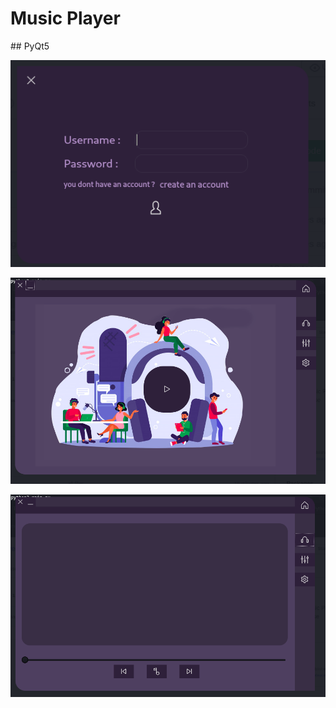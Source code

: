 # Music Player 

## PyQt5

![login screen](screen/login.png)

![home screen](screen/home.png)

![music screen](screen/music.png)
